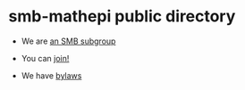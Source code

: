 # smb-mathepi public directory

* We are [an SMB subgroup](https://www.smb.org/subgroups/)

* You can [join!](https://docs.google.com/forms/d/e/1FAIpQLSdBCFVY-exrg2x0WnD0PDh83kRDmF8BHHM93mMa2vU3NLWnFw/viewform)

* We have [bylaws](materials/bylaws.pdf)
